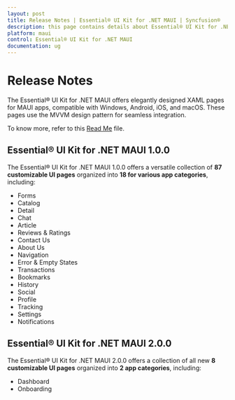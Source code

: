 ```yaml
---
layout: post
title: Release Notes | Essential® UI Kit for .NET MAUI | Syncfusion®
description: this page contains details about Essential® UI Kit for .NET MAUI Release notes History | Syncfusion®
platform: maui
control: Essential® UI Kit for .NET MAUI
documentation: ug
---
```


# Release Notes

The Essential® UI Kit for .NET MAUI offers elegantly designed XAML pages for MAUI apps, compatible with Windows, Android, iOS, and macOS. These pages use the MVVM design pattern for seamless integration.

To know more, refer to this [Read Me](https://github.com/syncfusion/essential-ui-kit-for-.net-maui/blob/master/README.md) file. 

## Essential® UI Kit for .NET MAUI 1.0.0

The Essential® UI Kit for .NET MAUI 1.0.0 offers a versatile collection of **87 customizable UI pages** organized into **18 for various app categories**, including:

* Forms
* Catalog
* Detail
* Chat
* Article
* Reviews & Ratings
* Contact Us
* About Us
* Navigation
* Error & Empty States
* Transactions
* Bookmarks
* History
* Social
* Profile
* Tracking
* Settings
* Notifications

## Essential® UI Kit for .NET MAUI 2.0.0

The Essential® UI Kit for .NET MAUI 2.0.0 offers a collection of all new **8 customizable UI pages** organized into **2 app categories**, including:

* Dashboard
* Onboarding